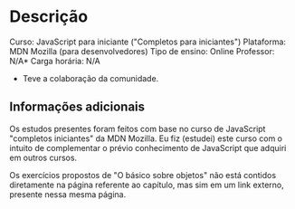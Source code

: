 # Descrição
Curso: JavaScript para iniciante ("Completos para iniciantes")
Plataforma: MDN Mozilla (para desenvolvedores)
Tipo de ensino: Online
Professor: N/A*
Carga horária: N/A

* Teve a colaboração da comunidade.

## Informações adicionais
Os estudos presentes foram feitos com base no curso de JavaScript 
"completos iniciantes" da MDN Mozilla. Eu fiz (estudei) este curso com o 
intuito de complementar o prévio conhecimento de JavaScript que adquiri 
em outros cursos.

Os exercícios propostos de "O básico sobre objetos" não está contidos
diretamente na página referente ao capítulo, mas sim em um link externo,
presente nessa mesma página.